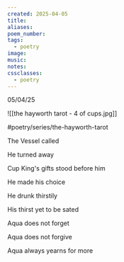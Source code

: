 ```yaml
---
created: 2025-04-05
title:
aliases:
poem_number:
tags:
  - poetry
image:
music:
notes:
cssclasses:
  - poetry
---
```

05/04/25

  
![[the hayworth tarot - 4 of cups.jpg]]

#poetry/series/the-hayworth-tarot

The Vessel called 

He turned away

Cup King's gifts stood before him

He made his choice

He drunk thirstily 

His thirst yet to be sated

  

Aqua does not forget

Aqua does not forgive

Aqua always yearns for more